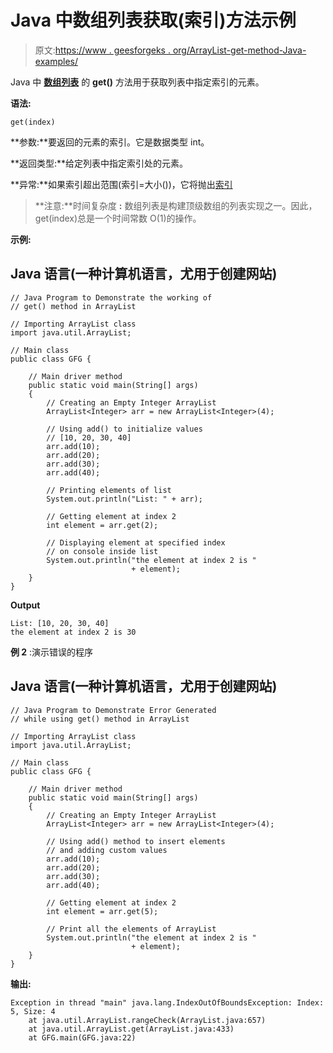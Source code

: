 # Java 中数组列表获取(索引)方法示例

> 原文:[https://www . geesforgeks . org/ArrayList-get-method-Java-examples/](https://www.geeksforgeeks.org/arraylist-get-method-java-examples/)

Java 中 [**数组列表**](https://www.geeksforgeeks.org/arraylist-in-java/) 的 **get()** 方法用于获取列表中指定索引的元素。

**语法:**

```
get(index)
```

**参数:**要返回的元素的索引。它是数据类型 int。

**返回类型:**给定列表中指定索引处的元素。

**异常:**如果索引超出范围(索引=大小())，它将抛出[索引](https://www.geeksforgeeks.org/array-index-out-of-bounds-exception-in-java/)

> **注意:**时间复杂度 **:** 数组列表是构建顶级数组的列表实现之一。因此，get(index)总是一个时间常数 O(1)的操作。

**示例:**

## Java 语言(一种计算机语言，尤用于创建网站)

```
// Java Program to Demonstrate the working of
// get() method in ArrayList

// Importing ArrayList class
import java.util.ArrayList;

// Main class
public class GFG {

    // Main driver method
    public static void main(String[] args)
    {
        // Creating an Empty Integer ArrayList
        ArrayList<Integer> arr = new ArrayList<Integer>(4);

        // Using add() to initialize values
        // [10, 20, 30, 40]
        arr.add(10);
        arr.add(20);
        arr.add(30);
        arr.add(40);

        // Printing elements of list
        System.out.println("List: " + arr);

        // Getting element at index 2
        int element = arr.get(2);

        // Displaying element at specified index
        // on console inside list
        System.out.println("the element at index 2 is "
                           + element);
    }
}
```

**Output**

```
List: [10, 20, 30, 40]
the element at index 2 is 30
```

**例 2** :演示错误的程序

## Java 语言(一种计算机语言，尤用于创建网站)

```
// Java Program to Demonstrate Error Generated
// while using get() method in ArrayList

// Importing ArrayList class
import java.util.ArrayList;

// Main class
public class GFG {

    // Main driver method
    public static void main(String[] args)
    {
        // Creating an Empty Integer ArrayList
        ArrayList<Integer> arr = new ArrayList<Integer>(4);

        // Using add() method to insert elements
        // and adding custom values
        arr.add(10);
        arr.add(20);
        arr.add(30);
        arr.add(40);

        // Getting element at index 2
        int element = arr.get(5);

        // Print all the elements of ArrayList
        System.out.println("the element at index 2 is "
                           + element);
    }
}
```

**输出:**

```
Exception in thread "main" java.lang.IndexOutOfBoundsException: Index: 5, Size: 4
    at java.util.ArrayList.rangeCheck(ArrayList.java:657)
    at java.util.ArrayList.get(ArrayList.java:433)
    at GFG.main(GFG.java:22)
```